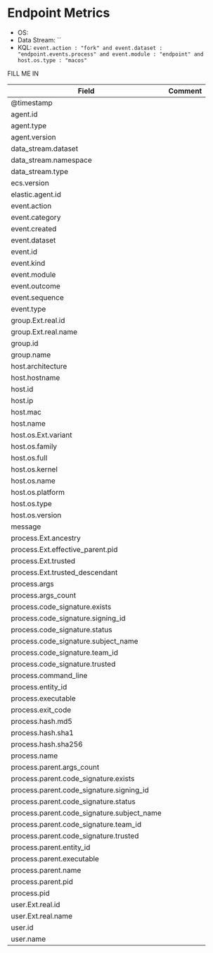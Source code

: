 # Endpoint Metrics

- OS: 
- Data Stream: ``
- KQL: `event.action : "fork" and event.dataset : "endpoint.events.process" and event.module : "endpoint" and host.os.type : "macos"`

FILL ME IN

| Field | Comment |
|---|---|
| @timestamp |  |
| agent.id |  |
| agent.type |  |
| agent.version |  |
| data_stream.dataset |  |
| data_stream.namespace |  |
| data_stream.type |  |
| ecs.version |  |
| elastic.agent.id |  |
| event.action |  |
| event.category |  |
| event.created |  |
| event.dataset |  |
| event.id |  |
| event.kind |  |
| event.module |  |
| event.outcome |  |
| event.sequence |  |
| event.type |  |
| group.Ext.real.id |  |
| group.Ext.real.name |  |
| group.id |  |
| group.name |  |
| host.architecture |  |
| host.hostname |  |
| host.id |  |
| host.ip |  |
| host.mac |  |
| host.name |  |
| host.os.Ext.variant |  |
| host.os.family |  |
| host.os.full |  |
| host.os.kernel |  |
| host.os.name |  |
| host.os.platform |  |
| host.os.type |  |
| host.os.version |  |
| message |  |
| process.Ext.ancestry |  |
| process.Ext.effective_parent.pid |  |
| process.Ext.trusted |  |
| process.Ext.trusted_descendant |  |
| process.args |  |
| process.args_count |  |
| process.code_signature.exists |  |
| process.code_signature.signing_id |  |
| process.code_signature.status |  |
| process.code_signature.subject_name |  |
| process.code_signature.team_id |  |
| process.code_signature.trusted |  |
| process.command_line |  |
| process.entity_id |  |
| process.executable |  |
| process.exit_code |  |
| process.hash.md5 |  |
| process.hash.sha1 |  |
| process.hash.sha256 |  |
| process.name |  |
| process.parent.args_count |  |
| process.parent.code_signature.exists |  |
| process.parent.code_signature.signing_id |  |
| process.parent.code_signature.status |  |
| process.parent.code_signature.subject_name |  |
| process.parent.code_signature.team_id |  |
| process.parent.code_signature.trusted |  |
| process.parent.entity_id |  |
| process.parent.executable |  |
| process.parent.name |  |
| process.parent.pid |  |
| process.pid |  |
| user.Ext.real.id |  |
| user.Ext.real.name |  |
| user.id |  |
| user.name |  |

